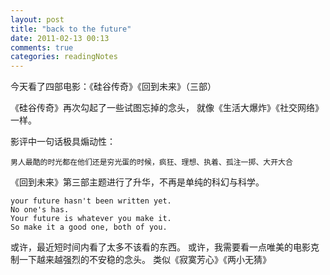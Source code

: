 ```yaml
---
layout: post
title: "back to the future"
date: 2011-02-13 00:13
comments: true
categories: readingNotes
---
```


今天看了四部电影：《硅谷传奇》《回到未来》（三部）

《硅谷传奇》再次勾起了一些试图忘掉的念头，
就像《生活大爆炸》《社交网络》一样。

影评中一句话极具煽动性：

	男人最酷的时光都在他们还是穷光蛋的时候，疯狂、理想、执着、孤注一掷、大开大合

《回到未来》第三部主题进行了升华，不再是单纯的科幻与科学。

	your future hasn't been written yet.
	No one's has.
	Your future is whatever you make it.
	So make it a good one, both of you.

或许，最近短时间内看了太多不该看的东西。
或许，我需要看一点唯美的电影克制一下越来越强烈的不安稳的念头。
类似《寂寞芳心》《两小无猜》
